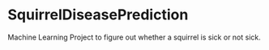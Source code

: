# SquirrelDiseasePrediction
Machine Learning Project to figure out whether a squirrel is sick or not sick. 
